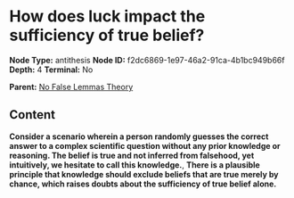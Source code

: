 # How does luck impact the sufficiency of true belief?

**Node Type:** antithesis
**Node ID:** f2dc6869-1e97-46a2-91ca-4b1bc949b66f
**Depth:** 4
**Terminal:** No

**Parent:** [No False Lemmas Theory](no-false-lemmas-theory-synthesis-884b146f-cb74-4d36-9504-4541ef9602c6.md)

## Content

**Consider a scenario wherein a person randomly guesses the correct answer to a complex scientific question without any prior knowledge or reasoning. The belief is true and not inferred from falsehood, yet intuitively, we hesitate to call this knowledge.**, **There is a plausible principle that knowledge should exclude beliefs that are true merely by chance, which raises doubts about the sufficiency of true belief alone.**

